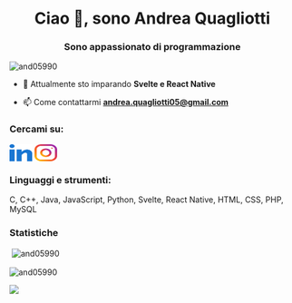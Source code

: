 <h1 align="center">Ciao 👋, sono Andrea Quagliotti</h1>
<h3 align="center">Sono appassionato di programmazione</h3>

<p align="left"> <img src="https://komarev.com/ghpvc/?username=and05990&label=Visualizzazioni%20del%20profilo&color=0e75b6&style=flat" alt="and05990" /> </p>

- 🌱 Attualmente sto imparando **Svelte e React Native**

- 📫 Come contattarmi **andrea.quagliotti05@gmail.com**
</div><h3 align="left">Cercami su:</h3>
<p align="left">
<a href="https://www.linkedin.com/in/andrea-quagliotti" target="blank"><img align="center" src="https://raw.githubusercontent.com/teamedwardforever/Readme-Generator/71f25dd8b98329b168142a6b782a107b75eab178/svg/Social/linked-in-alt.svg" alt="andrea-quagliotti" height="30" width="40" /></a>
<a href="https://www.instagram.com/andrea_quagliotti_" target="blank"><img align="center" src="https://raw.githubusercontent.com/teamedwardforever/Readme-Generator/71f25dd8b98329b168142a6b782a107b75eab178/svg/Social/instagram.svg" alt="andrea_quagliotti_" height="30" width="40" /></a></p>

<h3 align="left">Linguaggi e strumenti:</h3>
<p align="left">
  C, C++, Java, JavaScript, Python, Svelte, React Native, HTML, CSS, PHP, MySQL
</p>

<h3 align="left">Statistiche</h3>

<p>&nbsp;<img align="center" height="180em" src="https://github-readme-stats.vercel.app/api?username=and05990&show_icons=true&locale=en&theme=default" alt="and05990" /></p>

<p><img align="center" height="180em" src="https://github-readme-streak-stats.herokuapp.com/?user=and05990&theme=default" alt="and05990" /></p>

<img src="https://raw.githubusercontent.com/Trilokia/Trilokia/379277808c61ef204768a61bbc5d25bc7798ccf1/bottom_header.svg" />

